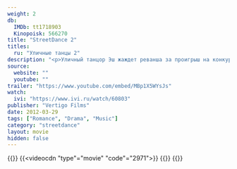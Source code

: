```yaml
---
weight: 2
db:
  IMDb: tt1718903
  Kinopoisk: 566270
title: "StreetDance 2"
titles: 
  ru: "Уличные танцы 2"
description: "<p>Уличный танцор Эш жаждет реванша за проигрыш на конкурсе Streetdance, и хочет собрать команду, которой не будет равных. В поисках, которые забрасывают его в самые разные уголки мира, Эш встречает девушку Еву, танцующую сальсу, и влюбляется в нее. В Еве он видит свое счастье, свой собственный танец, свою победу... Но завоевать сердце этой девушки не так просто.</p><p>Свобода самовыражения и мастерство импровизации, страсть сальсы и дерзость ринга – все это танцы, танцы, танцы – в школах, в клубах, на улицах Рима, Парижа, Лондона, Нью-Йорка.</p>"
source: 
  website: ""
  youtube: ""
trailer: "https://www.youtube.com/embed/MBp1X5WYsJs"
watch:
  ivi: "https://www.ivi.ru/watch/60803"
publisher: "Vertigo Films"
date: 2012-03-29
tags: ["Romance", "Drama", "Music"]
category: "streetdance"
layout: movie
hidden: false
---
```

{{<players>}}
  {{<videocdn "type"="movie" "code"="2971">}}
  {{<ustore ae0da2b96cb66af397177a53a709860e>}}
{{</players>}}
